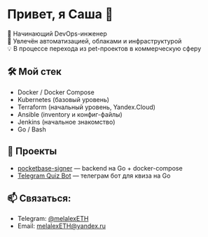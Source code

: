 # Привет, я Саша 👋

🚀 Начинающий DevOps-инженер  
🔧 Увлечён автоматизацией, облаками и инфраструктурой  
💡 В процессе перехода из pet-проектов в коммерческую сферу

## 🛠️ Мой стек
- Docker / Docker Compose
- Kubernetes (базовый уровень)
- Terraform (начальный уровень, Yandex.Cloud)
- Ansible (inventory и конфиг-файлы)
- Jenkins (начальное знакомство)
- Go / Bash

## 📂 Проекты
- [pocketbase-signer](https://git.gocommunity.ru/sanek5g/pocketbase-signer) — backend на Go + docker-compose
- [Telegram Quiz Bot](https://github.com/saniok4e/tg-quiz-template) — телеграм бот для квиза на Go

## 📫 Связаться:
- Telegram: [@melalexETH](https://t.me/melalexETH)
- Email: melalexETH@yandex.ru
